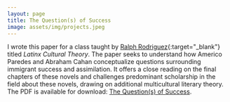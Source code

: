 ```yaml
---
layout: page
title: The Question(s) of Success
image: assets/img/projects.jpeg
---
```


I wrote this paper for a class taught by [Ralph Rodriguez](https://vivo.brown.edu/display/rrodrigu){:target="_blank"} titled <em>Latinx Cultural Theory</em>. The paper seeks to understand how Americo Paredes and Abraham Cahan conceptualize questions surrounding immigrant success and assimilation. It offers a close reading on the final chapters of these novels and challenges predominant scholarship in the field about these novels, drawing on additional multicultural literary theory. The PDF is available for download: [The Question(s) of Success](/writings/academic/The%20Question(s)%20of%20Success.pdf).
